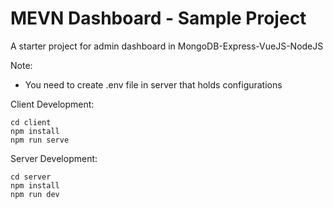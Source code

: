 # MEVN Dashboard - Sample Project
A starter project for admin dashboard in MongoDB-Express-VueJS-NodeJS 

Note:
- You need to create .env file in server that holds configurations


Client Development:
```
cd client
npm install
npm run serve
```

Server Development:
```
cd server
npm install
npm run dev
```
